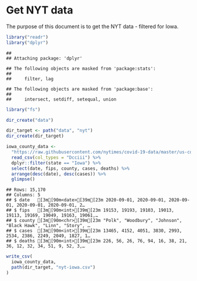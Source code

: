 Get NYT data
================

The purpose of this document is to get the NYT data - filtered for Iowa.

``` r
library("readr")
library("dplyr")
```

    ## 
    ## Attaching package: 'dplyr'

    ## The following objects are masked from 'package:stats':
    ## 
    ##     filter, lag

    ## The following objects are masked from 'package:base':
    ## 
    ##     intersect, setdiff, setequal, union

``` r
library("fs")
```

``` r
dir_create("data")

dir_target <- path("data", "nyt")
dir_create(dir_target)
```

``` r
iowa_county_data <- 
  "https://raw.githubusercontent.com/nytimes/covid-19-data/master/us-counties.csv" %>%
  read_csv(col_types = "Dcciii") %>%
  dplyr::filter(state == "Iowa") %>%
  select(date, fips, county, cases, deaths) %>%
  arrange(desc(date), desc(cases)) %>%
  glimpse()
```

    ## Rows: 15,170
    ## Columns: 5
    ## $ date   [3m[90m<date>[39m[23m 2020-09-01, 2020-09-01, 2020-09-01, 2020-09-01, 2020-09-01, 2…
    ## $ fips   [3m[90m<int>[39m[23m 19153, 19193, 19103, 19013, 19113, 19169, 19049, 19163, 19061,…
    ## $ county [3m[90m<chr>[39m[23m "Polk", "Woodbury", "Johnson", "Black Hawk", "Linn", "Story", …
    ## $ cases  [3m[90m<int>[39m[23m 13465, 4152, 4051, 3830, 2993, 2534, 2386, 2249, 2049, 1827, 1…
    ## $ deaths [3m[90m<int>[39m[23m 226, 56, 26, 76, 94, 16, 38, 21, 36, 12, 32, 34, 51, 9, 52, 3,…

``` r
write_csv(
  iowa_county_data,
  path(dir_target, "nyt-iowa.csv")
)
```
